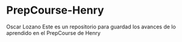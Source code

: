 # PrepCourse-Henry
Oscar Lozano
Este es un repositorio para guardad los avances de lo aprendido en el PrepCourse de Henry
